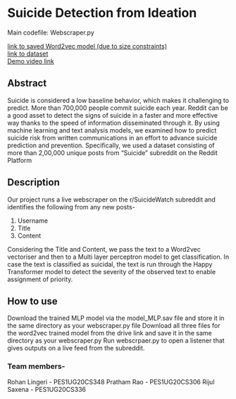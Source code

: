 # Suicide Detection from Ideation

Main codefile: Webscraper.py  
  
[link to saved Word2vec model (due to size constraints)](https://drive.google.com/drive/folders/1kQwjiMsve8nV54Ic0he0LysqK2GS_arj?usp=sharing)  
[link to dataset](https://www.kaggle.com/datasets/nikhileswarkomati/suicide-watch)  
[Demo video link](https://drive.google.com/drive/folders/16hsP1R292J6Pr8caYXnBpsypmf2gelYL?usp=sharing)

## Abstract
Suicide is considered a low baseline behavior, which makes it challenging to predict. More than 700,000 people commit suicide each year. Reddit can be a good asset to detect the signs of suicide in a faster and more effective way thanks to the speed of information disseminated through it. By using machine learning and text analysis models, we examined how to predict suicide risk from written communications in an effort to advance suicide prediction and prevention. Specifically, we used a dataset
consisting of more than 2,00,000 unique posts from “Suicide” subreddit on the Reddit Platform

## Description
Our project runs a live webscraper on the r/SuicideWatch subreddit and identifies the following from any new posts-
1. Username
2. Title
3. Content

Considering the Title and Content, we pass the text to a Word2vec vectoriser and then to a Multi layer perceptron model to get classification. In case the text is classified as suicidal, the text is run through the Happy Transformer model to detect the severity of the observed text to enable assignment of priority.

## How to use
Download the trained MLP model via the model_MLP.sav file and store it in the same directory as your webscraper.py file
Download all three files for the word2vec trained model from the drive link and save it in the same directory as your webscraper.py
Run webscrpaer.py to open a listener that gives outputs on a live feed from the subreddit.

### Team members-
Rohan Lingeri - PES1UG20CS348
Pratham Rao - PES1UG20CS306
Rijul Saxena - PES1UG20CS336


